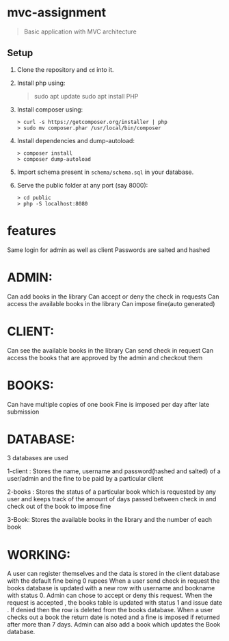 # mvc-assignment

> Basic application with MVC architecture

## Setup

1. Clone the repository and `cd` into it.

1. Install php using:
    > sudo apt update
    > sudo apt install PHP

1. Install composer using:
    ```console
    > curl -s https://getcomposer.org/installer | php
    > sudo mv composer.phar /usr/local/bin/composer
    ```

1. Install dependencies and dump-autoload:
    ```console
    > composer install
    > composer dump-autoload
    ```

1. Import schema present in `schema/schema.sql` in your database.

1. Serve the public folder at any port (say 8000):
    ```console
	> cd public
    > php -S localhost:8080
    ```

# features
Same login for admin as well as client
Passwords are salted and hashed

# ADMIN:
Can add books in the library
Can accept or deny the check in requests
Can access the available books in the library
Can impose fine(auto generated)

# CLIENT:
Can see the available books in the library
Can send check in request
Can access the books that are approved by the admin and checkout them

# BOOKS:
Can have multiple copies of one book
Fine is imposed per day after late submission

# DATABASE:
3 databases are used

1-client : Stores the name, username and password(hashed and salted) of a user/admin  and the fine to be paid by a particular client

2-books : Stores the status of a particular book which is requested by any user and keeps track of the amount of days passed between check in and check out of the book to impose fine

3-Book: Stores the available books in the library and the number of each book

# WORKING:

A user can register themselves and the data is stored in the client database with the default fine being 0 rupees
When a user send check in request the books database is updated with a new row with username and bookname with status 0. Admin can chose to accept or deny this request. When the request is accepted , the books table is updated with status 1 and issue date . If denied then the row is deleted from the books database. When  a user checks out a book the return date is noted and a fine is imposed if returned after more than 7 days. Admin can also add a book which updates the Book database. 



